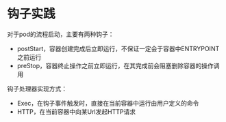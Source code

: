 # 钩子实践

对于pod的流程启动，主要有两种钩子：&#x20;

* postStart，容器创建完成后立即运行，不保证一定会于容器中ENTRYPOINT之前运行&#x20;
* preStop，容器终止操作之前立即运行，在其完成前会阻塞删除容器的操作调用

钩子处理器实现方式：

* Exec，在钩子事件触发时，直接在当前容器中运行由用户定义的命令&#x20;
* HTTP，在当前容器中向某Url发起HTTP请求

